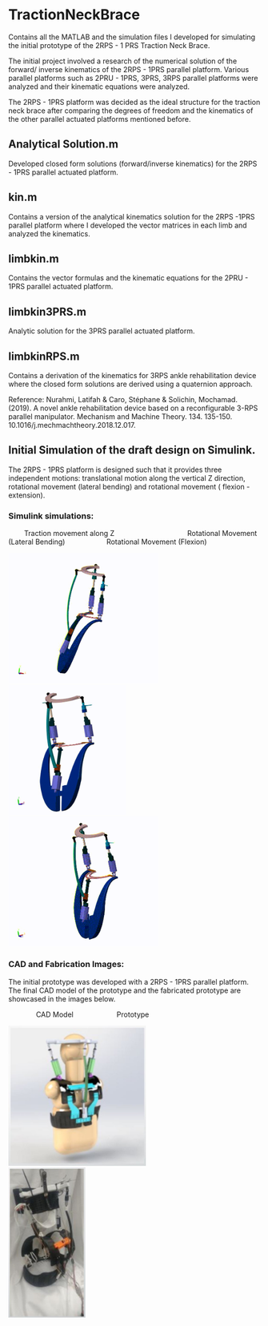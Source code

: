 # TractionNeckBrace
Contains all the MATLAB and the simulation files I developed for simulating the initial prototype of the 2RPS - 1 PRS Traction Neck Brace. 

The initial project involved a research of the numerical solution of the forward/ inverse kinematics of the 2RPS - 1PRS parallel platform. 
Various parallel platforms such as 2PRU - 1PRS, 3PRS, 3RPS parallel platforms were analyzed and their kinematic equations were analyzed. 

The 2RPS - 1PRS platform was decided as the ideal structure for the traction neck brace after comparing the degrees of freedom and the kinematics of 
the other parallel actuated platforms mentioned before. 

## Analytical Solution.m 
Developed closed form solutions (forward/inverse kinematics) for the 2RPS - 1PRS parallel actuated platform. 

## kin.m
Contains a version of the analytical kinematics solution for the 2RPS -1PRS parallel platform where I developed the vector matrices
in each limb and analyzed the kinematics.

## limbkin.m
Contains the vector formulas and the kinematic equations for the 2PRU - 1PRS parallel actuated platform. 

## limbkin3PRS.m
Analytic solution for the 3PRS parallel actuated platform. 

## limbkinRPS.m
Contains a derivation of the kinematics for 3RPS ankle rehabilitation device where the closed form solutions are derived using a quaternion approach. 

Reference: Nurahmi, Latifah & Caro, Stéphane & Solichin, Mochamad. (2019). A novel ankle rehabilitation device based on a reconfigurable 3-RPS parallel manipulator. Mechanism and Machine Theory. 134. 135-150. 10.1016/j.mechmachtheory.2018.12.017. 


## Initial Simulation of the draft design on Simulink. 

The 2RPS - 1PRS platform is designed such that it provides three independent motions: translational motion along the vertical Z direction, rotational movement (lateral bending) and rotational movement ( flexion - extension). 

### Simulink simulations: 

&nbsp;&nbsp;&nbsp;&nbsp;&nbsp;&nbsp;&nbsp; Traction movement along Z &nbsp;&nbsp;&nbsp;&nbsp;&nbsp;&nbsp;&nbsp;&nbsp;&nbsp;&nbsp;&nbsp;&nbsp;&nbsp;&nbsp;&nbsp;&nbsp;&nbsp;&nbsp;&nbsp;&nbsp;&nbsp;&nbsp;&nbsp;&nbsp;&nbsp;&nbsp;&nbsp;&nbsp;&nbsp;&nbsp;&nbsp;&nbsp;&nbsp;&nbsp;&nbsp;  Rotational Movement (Lateral Bending) &nbsp;&nbsp;&nbsp;&nbsp;&nbsp;&nbsp;&nbsp;&nbsp;&nbsp;&nbsp;&nbsp;&nbsp;&nbsp;&nbsp;&nbsp;&nbsp;&nbsp;&nbsp;&nbsp; Rotational Movement (Flexion)
<p align="left">
  <img width="300" src="https://github.com/pranavs1911/TractionNeckBrace/blob/main/x2RPS1PRstract.gif">
  &nbsp&nbsp&nbsp&nbsp&nbsp&nbsp&nbsp&nbsp&nbsp&nbsp&nbsp&nbsp&nbsp&nbsp&nbsp&nbsp&nbsp&nbsp&nbsp&nbsp&nbsp&nbsp&nbsp<img width="235" src="https://github.com/pranavs1911/TractionNeckBrace/blob/main/x2RPS1PRslatbending.gif">
  &nbsp&nbsp&nbsp&nbsp&nbsp&nbsp&nbsp&nbsp&nbsp<img width="300" src="https://github.com/pranavs1911/TractionNeckBrace/blob/main/x2RPS1PRsflex.gif">
</p>

### CAD and Fabrication Images: 

The initial prototype was developed with a 2RPS - 1PRS parallel platform. The final CAD model of the prototype and the fabricated prototype are showcased in the images below. 

&nbsp;&nbsp;&nbsp;&nbsp;&nbsp;&nbsp;&nbsp;&nbsp;&nbsp;&nbsp;&nbsp;&nbsp;&nbsp; CAD Model &nbsp;&nbsp;&nbsp;&nbsp;&nbsp;&nbsp;&nbsp;&nbsp;&nbsp;&nbsp;&nbsp;&nbsp;&nbsp;&nbsp;&nbsp;&nbsp;&nbsp;&nbsp;&nbsp;&nbsp; Prototype
<p align="left">
  <img width="275" src="https://github.com/pranavs1911/TractionNeckBrace/blob/main/Rehab%20CAD.JPG">
  &nbsp&nbsp&nbsp&nbsp&nbsp&nbsp&nbsp&nbsp&nbsp&nbsp&nbsp&nbsp&nbsp&nbsp&nbsp&nbsp&nbsp&nbsp&nbsp&nbsp&nbsp&nbsp&nbsp<img height="300" src="https://github.com/pranavs1911/TractionNeckBrace/blob/main/Fabrication-Rehab%20Robot.JPG">


